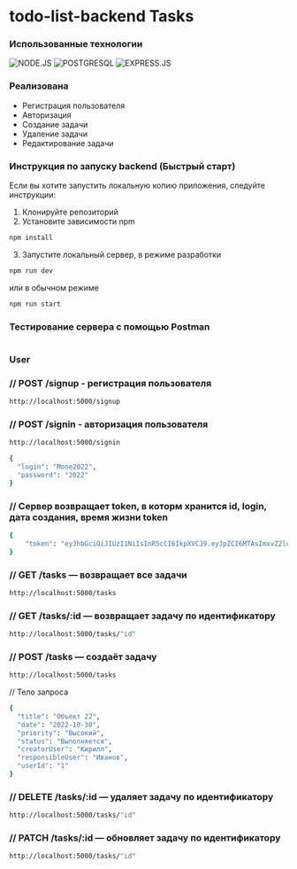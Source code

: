 # todo-list-backend Tasks

### Использованные технологии  
![NODE.JS](https://img.shields.io/badge/Node.js-172F45?style=for-the-badge&logo=node.js)
![POSTGRESQL](https://img.shields.io/badge/POSTGRESQL-172F45?style=for-the-badge&logo=posrgresql)
![EXPRESS.JS](https://img.shields.io/badge/Express-172F45?style=for-the-badge&logo=express)


### Реализована
- Регистрация пользователя
- Авторизация
- Создание задачи
- Удаление задачи
- Редактирование задачи

### Инструкция по запуску backend (Быстрый старт)

Если вы хотите запустить локальную копию приложения, следуйте инструкции:

1. Клонируйте репозиторий 
2. Установите зависимости npm

```sh
npm install
```

3. Запустите локальный сервер, в режиме разработки

```sh
npm run dev
```
 или в обычном режиме
```sh
npm run start
```

### Тестирование сервера с помощью Postman
#
### User
### // POST /signup - регистрация пользователя
```sh
http://localhost:5000/signup
```

### // POST /signin - авторизация пользователя
```sh
http://localhost:5000/signin
```

```sh
{
  "login": "Mone2022",
  "password": "2022"
}
```
### // Сервер возвращает token, в которм хранится id, login, дата создания, время жизни token


```sh
{
    "token": "eyJhbGciOiJIUzI1NiIsInR5cCI6IkpXVCJ9.eyJpZCI6MTAsImxvZ2luIjoiTW9uZTIwMzgiLCJpYXQiOjE2NjY2NzM5NzIsImV4cCI6MTY2NzI3ODc3Mn0.LpzyTyzMyRAJ02zhD8gNwxj5IcvwBVnYm7OnJl1OoeE"
}
```

### // GET /tasks — возвращает все задачи
```sh
http://localhost:5000/tasks
```

### // GET /tasks/:id — возвращает задачу по идентификатору
```sh
http://localhost:5000/tasks/"id"
```
### // POST /tasks — создаёт задачу
```sh
http://localhost:5000/tasks
```
// Тело запроса
```sh
{
  "title": "Объект 22",
  "date": "2022-10-30",
  "priority": "Высокий",
  "status": "Выполняется",
  "creatorUser": "Кирилл",
  "responsibleUser": "Иванов",
  "userId": "1"
}
```

### // DELETE /tasks/:id — удаляет задачу по идентификатору
```sh
http://localhost:5000/tasks/"id"
```

### // PATCH /tasks/:id — обновляет задачу по идентификатору
```sh
http://localhost:5000/tasks/"id"
```


